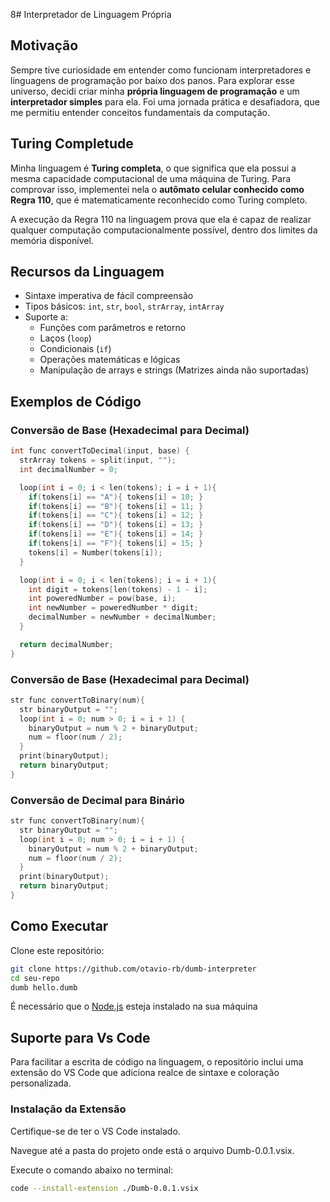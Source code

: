8# Interpretador de Linguagem Própria

## Motivação

Sempre tive curiosidade em entender como funcionam interpretadores e linguagens de programação por baixo dos panos. Para explorar esse universo, decidi criar minha **própria linguagem de programação** e um **interpretador simples** para ela. Foi uma jornada prática e desafiadora, que me permitiu entender conceitos fundamentais da computação.

## Turing Completude

Minha linguagem é **Turing completa**, o que significa que ela possui a mesma capacidade computacional de uma máquina de Turing. Para comprovar isso, implementei nela o **autômato celular conhecido como Regra 110**, que é matematicamente reconhecido como Turing completo.

A execução da Regra 110 na linguagem prova que ela é capaz de realizar qualquer computação computacionalmente possível, dentro dos limites da memória disponível.

## Recursos da Linguagem

- Sintaxe imperativa de fácil compreensão
- Tipos básicos: `int`, `str`, `bool`, `strArray`, `intArray`
- Suporte a:
  - Funções com parâmetros e retorno
  - Laços (`loop`)
  - Condicionais (`if`)
  - Operações matemáticas e lógicas
  - Manipulação de arrays e strings (Matrizes ainda não suportadas)

## Exemplos de Código

### Conversão de Base (Hexadecimal para Decimal)

```c
int func convertToDecimal(input, base) {
  strArray tokens = split(input, "");
  int decimalNumber = 0;

  loop(int i = 0; i < len(tokens); i = i + 1){
    if(tokens[i] == "A"){ tokens[i] = 10; }
    if(tokens[i] == "B"){ tokens[i] = 11; }
    if(tokens[i] == "C"){ tokens[i] = 12; }
    if(tokens[i] == "D"){ tokens[i] = 13; }
    if(tokens[i] == "E"){ tokens[i] = 14; }
    if(tokens[i] == "F"){ tokens[i] = 15; }
    tokens[i] = Number(tokens[i]);
  }

  loop(int i = 0; i < len(tokens); i = i + 1){
    int digit = tokens[len(tokens) - 1 - i];
    int poweredNumber = pow(base, i);
    int newNumber = poweredNumber * digit;
    decimalNumber = newNumber + decimalNumber;
  }

  return decimalNumber;
}
```

### Conversão de Base (Hexadecimal para Decimal)

```c
str func convertToBinary(num){
  str binaryOutput = "";
  loop(int i = 0; num > 0; i = i + 1) {
    binaryOutput = num % 2 + binaryOutput;
    num = floor(num / 2);
  }
  print(binaryOutput);
  return binaryOutput;
}
```

### Conversão de Decimal para Binário
```c
str func convertToBinary(num){
  str binaryOutput = "";
  loop(int i = 0; num > 0; i = i + 1) {
    binaryOutput = num % 2 + binaryOutput;
    num = floor(num / 2);
  }
  print(binaryOutput);
  return binaryOutput;
}
```

## Como Executar
Clone este repositório:
```bash
git clone https://github.com/otavio-rb/dumb-interpreter
cd seu-repo
dumb hello.dumb
```
É necessário que o [Node.js](https://nodejs.org/pt) esteja instalado na sua máquina

## Suporte para Vs Code

Para facilitar a escrita de código na linguagem, o repositório inclui uma extensão do VS Code que adiciona realce de sintaxe e coloração personalizada.

### Instalação da Extensão
Certifique-se de ter o VS Code instalado.

Navegue até a pasta do projeto onde está o arquivo Dumb-0.0.1.vsix.

Execute o comando abaixo no terminal:
```bash
code --install-extension ./Dumb-0.0.1.vsix
```
